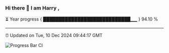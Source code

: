 ### Hi there 👋 I am Harry , 

⏳ Year progress { ████████████████████████████▁▁ } 94.10 %

---

⏰ Updated on Tue, 10 Dec 2024 09:44:17 GMT

![Progress Bar CI](https://github.com/duykhang68/duykhang68/workflows/Progress%20Bar%20CI/badge.svg)
